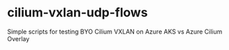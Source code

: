 # cilium-vxlan-udp-flows
Simple scripts for testing BYO Cilium VXLAN on Azure AKS vs Azure Cilium Overlay
